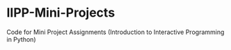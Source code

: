 # IIPP-Mini-Projects
Code for Mini Project Assignments (Introduction to Interactive Programming in Python)
